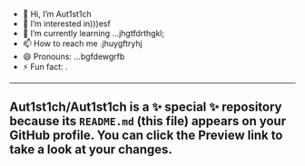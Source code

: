 - 👋 Hi, I’m Aut1st1ch 
- 👀 I’m interested in)))esf
- 🌱 I’m currently learning ...jhgtfdrthgkl;
- 📫 How to reach me .jhuygftryhj
- 😄 Pronouns: ...bgfdewgrfb
- ⚡ Fun fact: .
---
Aut1st1ch/Aut1st1ch is a ✨ special ✨ repository because its `README.md` (this file) appears on your GitHub profile.
You can click the Preview link to take a look at your changes.
---
